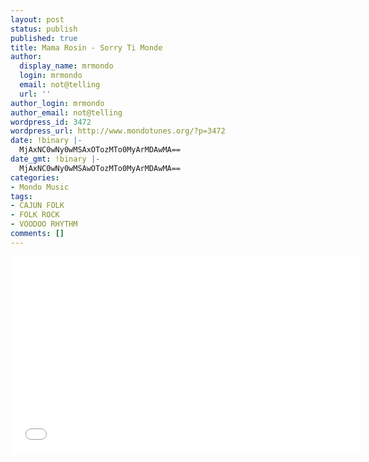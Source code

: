 ```yaml
---
layout: post
status: publish
published: true
title: Mama Rosin - Sorry Ti Monde
author:
  display_name: mrmondo
  login: mrmondo
  email: not@telling
  url: ''
author_login: mrmondo
author_email: not@telling
wordpress_id: 3472
wordpress_url: http://www.mondotunes.org/?p=3472
date: !binary |-
  MjAxNC0wNy0wMSAxOTozMTo0MyArMDAwMA==
date_gmt: !binary |-
  MjAxNC0wNy0wMSAwOTozMTo0MyArMDAwMA==
categories:
- Mondo Music
tags:
- CAJUN FOLK
- FOLK ROCK
- VOODOO RHYTHM
comments: []
---
```

<iframe width="560" height="315" src="//www.youtube.com/embed/lHwHU9jduHc&amp;feature=kp" frameborder="0"> </iframe>
